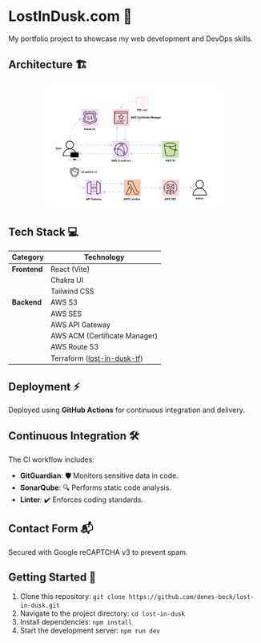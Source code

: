 # LostInDusk.com 💾

My portfolio project to showcase my web development and DevOps skills.

## Architecture 🏗️

<div align="center">
    <img src="./public/lost_in_dusk_arch.svg" alt="Architecture" width="70%">
</div>

## Tech Stack 💻

| **Category** | **Technology**                                                               |
| ------------ | ---------------------------------------------------------------------------- |
| **Frontend** | React (Vite)                                                                 |
|              | Chakra UI                                                                    |
|              | Tailwind CSS                                                                 |
| **Backend**  | AWS S3                                                                       |
|              | AWS SES                                                                      |
|              | AWS API Gateway                                                              |
|              | AWS ACM (Certificate Manager)                                                |
|              | AWS Route 53                                                                 |
|              | Terraform ([lost-in-dusk-tf](https://github.com/denes-beck/lost-in-dusk-tf)) |

## Deployment ⚡

Deployed using **GitHub Actions** for continuous integration and delivery.

## Continuous Integration 🛠️

The CI workflow includes:

- **GitGuardian**: 🛡️ Monitors sensitive data in code.
- **SonarQube**: 🔍 Performs static code analysis.
- **Linter**: ✔️ Enforces coding standards.

## Contact Form 📬

Secured with Google reCAPTCHA v3 to prevent spam.

## Getting Started 🚀

1. Clone this repository: `git clone https://github.com/denes-beck/lost-in-dusk.git`
2. Navigate to the project directory: `cd lost-in-dusk`
3. Install dependencies: `npm install`
4. Start the development server: `npm run dev`
